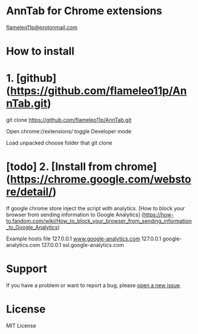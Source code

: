 # AnnTab for Chrome extensions
flameleo11p@protonmail.com


# How to install

# 1. [github] (https://github.com/flameleo11p/AnnTab.git)

git clone https://github.com/flameleo11p/AnnTab.git

Open chrome://extensions/ 
toggle Developer mode

Load unpacked choose folder that git clone

# [todo] 2. [Install from chrome] (https://chrome.google.com/webstore/detail/) 

If google chrome store inject the script with analytics. 
[How to block your browser from sending information to Google Analytics] (https://how-to.fandom.com/wiki/How_to_block_your_browser_from_sending_information_to_Google_Analytics)

Example hosts file
127.0.0.1 www.google-analytics.com
127.0.0.1 google-analytics.com
127.0.0.1 ssl.google-analytics.com




# Support
If you have a problem or want to report a bug, please [open a new issue](https://github.com/).

# License
MIT License

